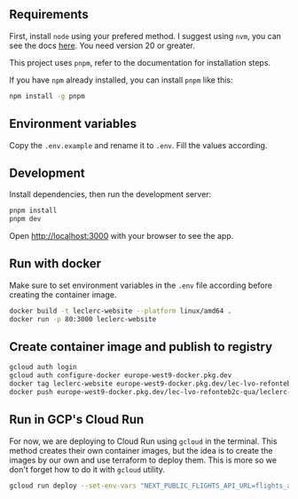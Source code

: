 ## Requirements

First, install `node` using your prefered method. I suggest using `nvm`, you can see the docs [here](https://github.com/nvm-sh/nvm). You need version 20 or greater.

This project uses `pnpm`, refer to the documentation for installation steps.

If you have `npm` already installed, you can install `pnpm` like this:

```bash
npm install -g pnpm
```

## Environment variables

Copy the `.env.example` and rename it to `.env`. Fill the values according.

## Development

Install dependencies, then run the development server:

```bash
pnpm install
pnpm dev
```

Open [http://localhost:3000](http://localhost:3000) with your browser to see the app.

## Run with docker

Make sure to set environment variables in the `.env` file according before creating the container image.

```bash
docker build -t leclerc-website --platform linux/amd64 .
docker run -p 80:3000 leclerc-website
```

## Create container image and publish to registry

```bash
gcloud auth login
gcloud auth configure-docker europe-west9-docker.pkg.dev
docker tag leclerc-website europe-west9-docker.pkg.dev/lec-lvo-refonteb2c-qua/leclerc-website/website:VERSION
docker push europe-west9-docker.pkg.dev/lec-lvo-refonteb2c-qua/leclerc-website/website:VERSION
```

## Run in GCP's Cloud Run

For now, we are deploying to Cloud Run using `gcloud` in the terminal. This method creates their own container
images, but the idea is to create the images by our own and use terraform to deploy them. This is more so we don't forget how to do it with `gcloud` utility.

```bash
gcloud run deploy --set-env-vars "NEXT_PUBLIC_FLIGHTS_API_URL=flights_api_url,NEXT_PUBLIC_FLIGHTS_API_TOKEN=Bearer token"
```
